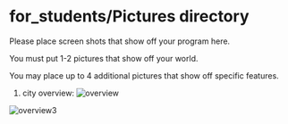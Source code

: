 # for_students/Pictures directory

Please place screen shots that show off your program here.

You must put 1-2 pictures that show off your world.

You may place up to 4 additional pictures that show off specific features.

1. city overview:
![overview](https://user-images.githubusercontent.com/52982585/80855188-996c7080-8c04-11ea-8d68-42123b43d4fd.jpg)

![overview3](https://user-images.githubusercontent.com/52982585/80854717-23660a80-8c00-11ea-9d04-07e8f4444356.jpg)

